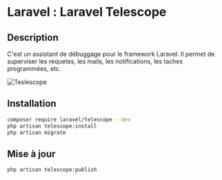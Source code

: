 # Laravel : Laravel Telescope

## Description

C'est un assistant de débuggage pour le framework Laravel. Il permet de superviser les requetes, les mails, les notifications, les taches programmées, etc.

![Teslescope](https://res.cloudinary.com/dtfbvvkyp/image/upload/v1539110860/Screen_Shot_2018-10-09_at_1.47.23_PM.png)

## Installation

```bash
composer require laravel/telescope --dev
php artisan telescope:install
php artisan migrate
```

## Mise à jour

```bash
php artisan telescope:publish
```
